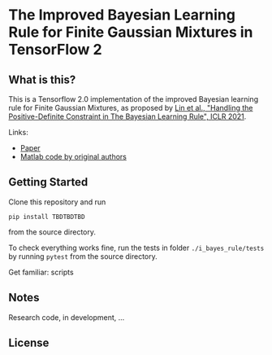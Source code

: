 # The Improved Bayesian Learning Rule for Finite Gaussian Mixtures in TensorFlow 2

## What is this?
This is a Tensorflow 2.0 implementation of the improved Bayesian learning rule for Finite Gaussian Mixtures, as proposed by [Lin et al., "Handling the Positive-Definite Constraint in The Bayesian Learning Rule", ICLR 2021](https://arxiv.org/abs/2002.10060).

Links:
- [Paper](https://arxiv.org/abs/2002.10060)
- [Matlab code by original authors](https://github.com/yorkerlin/iBayesLRule)




## Getting Started
Clone this repository and run
```
pip install TBDTBDTBD
```
from the source directory.

To check everything works fine, run the tests in folder ```./i_bayes_rule/tests``` by running ```pytest``` from the source directory.

Get familiar: scripts

## Notes
Research code, in development, ...

## License


